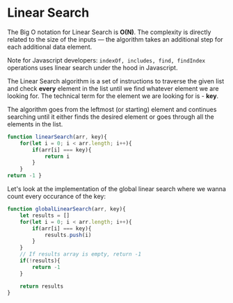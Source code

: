 # Linear Search


The Big O notation for Linear Search is **O(N)**. The complexity is directly related to the size of the inputs — the algorithm takes an additional step for each additional data element.

Note for Javascript developers:
`indexOf, includes, find, findIndex` operations uses linear search under the hood in Javascript.

The Linear Search algorithm is a set of instructions to traverse the given list and check **every** element in the list until we find whatever element we are looking for. The technical term for the element we are looking for is - **key**.

The algorithm goes from the leftmost (or starting) element and continues searching until it either finds the desired element or goes through all the elements in the list.
```js
function linearSearch(arr, key){ 
	for(let i = 0; i < arr.length; i++){ 
		if(arr[i] === key){ 
			return i 
		} 
	} 
return -1 }
```


Let's look at the implementation of the global linear search where we wanna count every occurance of the key:
```js
function globalLinearSearch(arr, key){
    let results = []
    for(let i = 0; i < arr.length; i++){
        if(arr[i] === key){
            results.push(i)
        }
    }
    // If results array is empty, return -1
    if(!results){
        return -1
    }

    return results
}
```
